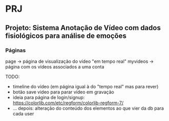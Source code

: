 # PRJ

## Projeto: Sistema Anotação de Vídeo com dados fisiológicos para análise de emoções

### Páginas 

page -> página de visualização do vídeo "em tempo real"
myvideos -> página com os vídeos associados a uma conta

TODO:
- timeline do vídeo (em página igual à do "tempo real" mas para rever)
- botão save video para parar vídeo em gravação 
- ideia para página de login/signup: https://colorlib.com/etc/regform/colorlib-regform-7/ 
- ... depois: alteração do conteúdo dos elementos ao que vier da db para cada user
